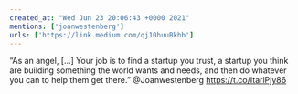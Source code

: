 ```yaml
---
created_at: "Wed Jun 23 20:06:43 +0000 2021"
mentions: ['joanwestenberg']
urls: ['https://link.medium.com/qj10huuBkhb']
---
```


“As an angel, [...] Your job is to find a startup you trust, a startup you think are building something the world wants and needs, and then do whatever you can to help them get there.” @Joanwestenberg https://t.co/ItarlPjy86